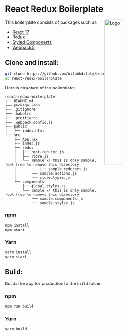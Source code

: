 # React Redux Boilerplate

<img alt="Logo" align="right" src="http://www.clker.com/cliparts/N/0/4/q/4/R/react-redux.svg.hi.png" width="35%" />

This boilerplate consists of packages such as:

- [React 17](https://reactjs.org/)
- [Redux](https://redux.js.org/)
- [Styled Components](https://styled-components.com/)
- [Webpack 5](https://webpack.js.org/)

## Clone and install:

```sh
git clone https://github.com/AituAbdiluly/react-redux-boilerplate.git
cd react-redux-boilerplate
```

Here is structure of the boilerplate:

```
react-redux-boilerplate
├── README.md
├── package.json
├── .gitignore
├── .babelrc
├── .prettierrc
├── .webpack.config.js
├── public
│   ├── index.html
└── src
    ├── App.jsx
    ├── index.js
    ├── redux
    │   ├── root-reducer.js
    │   ├── store.js
    │   └── sample // this is only sample, feel free to remove this directory
    │	        ├── sample.reducers.js
    │   	├── sample.actions.js
    │   	└── store.types.js
    └── components
	    ├── global.styles.js
	    └── sample // this is only sample, feel free to remove this directory
		    ├── sample.components.js
		    └── sample.styles.js
```

### npm

```sh
npm install
npm start
```

### Yarn

```sh
yarn install
yarn start
```

## Build:

Builds the app for production to the `build` folder.

### npm

```sh
npm run build
```

### Yarn

```sh
yarn build
```
